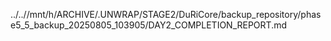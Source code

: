 ../..//mnt/h/ARCHIVE/.UNWRAP/STAGE2/DuRiCore/backup_repository/phase5_5_backup_20250805_103905/DAY2_COMPLETION_REPORT.md